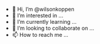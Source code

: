 - 👋 Hi, I’m @wilsonkoppen
- 👀 I’m interested in ...
- 🌱 I’m currently learning ...
- 💞️ I’m looking to collaborate on ...
- 📫 How to reach me ...

<!---
wilsonkoppen/wilsonkoppen is a ✨ special ✨ repository because its `README.md` (this file) appears on your GitHub profile.
You can click the Preview link to take a look at your changes.
--->
